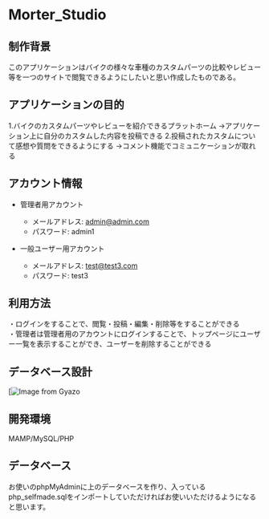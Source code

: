# Morter_Studio

## 制作背景
  このアプリケーションはバイクの様々な車種のカスタムパーツの比較やレビュー等を一つのサイトで閲覧できるようにしたいと思い作成したものである。

## アプリケーションの目的
  1.バイクのカスタムパーツやレビューを紹介できるプラットホーム
      →アプリケーション上に自分のカスタムした内容を投稿できる
  2.投稿されたカスタムについて感想や質問をできるようにする
      →コメント機能でコミュニケーションが取れる

## アカウント情報
  * 管理者用アカウント  
    * メールアドレス: admin@admin.com 
    * パスワード: admin1
    
  * 一般ユーザー用アカウント  
    * メールアドレス: test@test3.com
    * パスワード: test3
  

## 利用方法
  ・ログインをすることで、閲覧・投稿・編集・削除等をすることができる  
  ・管理者は管理者用のアカウントにログインすることで、トップページにユーザー一覧を表示することができ、ユーザーを削除することができる


## データベース設計
  [![Image from Gyazo](https://gyazo.com/03cf19ee77605b5bbbd40ff5230d6938)

  
## 開発環境
  MAMP/MySQL/PHP

## データベース
  お使いのphpMyAdminに上のデータベースを作り、入っているphp_selfmade.sqlをインポートしていただければお使いいただけるようになると思います。

